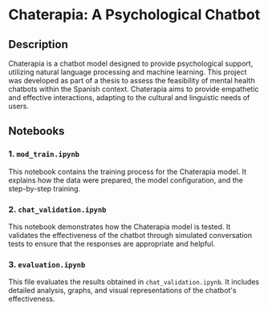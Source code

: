 # Chaterapia: A Psychological Chatbot

## Description
Chaterapia is a chatbot model designed to provide psychological support, utilizing natural language processing and machine learning. This project was developed as part of a thesis to assess the feasibility of mental health chatbots within the Spanish context. Chaterapia aims to provide empathetic and effective interactions, adapting to the cultural and linguistic needs of users.

## Notebooks

### 1. `mod_train.ipynb`
This notebook contains the training process for the Chaterapia model. It explains how the data were prepared, the model configuration, and the step-by-step training.

### 2. `chat_validation.ipynb`
This notebook demonstrates how the Chaterapia model is tested. It validates the effectiveness of the chatbot through simulated conversation tests to ensure that the responses are appropriate and helpful.

### 3. `evaluation.ipynb`
This file evaluates the results obtained in `chat_validation.ipynb`. It includes detailed analysis, graphs, and visual representations of the chatbot's effectiveness.
